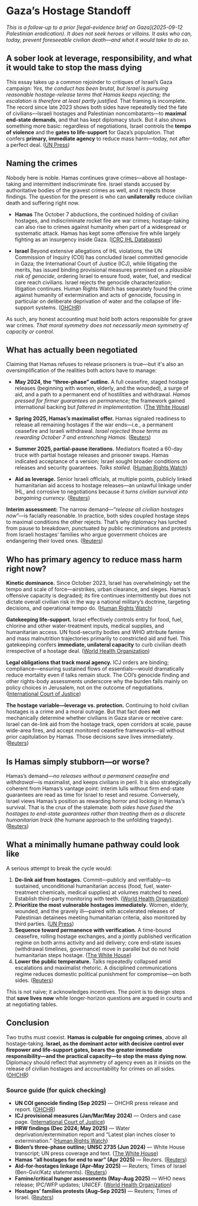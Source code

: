 # Gaza’s Hostage Standoff

*This is a follow-up to a prior \[legal-evidence brief on Gaza]\(2025-09-12 Palestinian eradication). It does not seek heroes or villains. It asks who can, today, prevent foreseeable civilian death—and what it would take to do so.*

## A sober look at leverage, responsibility, and what it would take to stop the mass dying

This essay takes up a common rejoinder to critiques of Israel’s Gaza campaign: *Yes, the conduct has been brutal, but Israel is pursuing reasonable hostage-release terms that Hamas keeps rejecting; the escalation is therefore at least partly justified.* That framing is incomplete. The record since late 2023 shows both sides have repeatedly tied the fate of civilians—Israeli hostages and Palestinian noncombatants—to **maximal end-state demands**, and that has kept diplomacy stuck. But it also shows something more basic: regardless of negotiations, Israel controls the **tempo of violence** and the **gates to life-support** for Gaza’s population. That confers **primary, immediate agency** to reduce mass harm—today, not after a perfect deal. ([UN Press][1])

## Naming the crimes

Nobody here is noble. Hamas continues grave crimes—above all hostage-taking and intermittent indiscriminate fire. Israel stands accused by authoritative bodies of the gravest crimes as well, and it rejects those findings. The question for the present is who can **unilaterally** reduce civilian death and suffering right now.

* **Hamas**
  The October 7 abductions, the continued holding of civilian hostages, and indiscriminate rocket fire are war crimes; hostage-taking can also rise to crimes against humanity when part of a widespread or systematic attack. Hamas has kept some offensive fire while largely fighting as an insurgency inside Gaza. ([ICRC IHL Databases][2])

* **Israel**
  Beyond extensive allegations of IHL violations, the UN Commission of Inquiry (COI) has concluded Israel committed genocide in Gaza; the International Court of Justice (ICJ), while litigating the merits, has issued binding provisional measures premised on a *plausible risk of genocide*, ordering Israel to ensure food, water, fuel, and medical care reach civilians. Israel rejects the genocide characterization; litigation continues. Human Rights Watch has separately found the crime against humanity of extermination and acts of genocide, focusing in particular on deliberate deprivation of water and the collapse of life-support systems. ([OHCHR][3])

As such, any honest accounting must hold both actors responsible for grave war crimes. *That moral symmetry does not necessarily mean symmetry of capacity or control*.

## What has actually been negotiated

Claiming that Hamas refuses to release prisoners is true—but it's also an oversimplification of the realities both actors have to manage:

* **May 2024, the “three-phase” outline.** A full ceasefire, staged hostage releases (beginning with women, elderly, and the wounded), a surge of aid, and a path to a permanent end of hostilities and withdrawal. *Hamas pressed for firmer guarantees on permanence*; the framework gained international backing but *faltered in implementation*. ([The White House][4])

* **Spring 2025, Hamas’s maximalist offer.** Hamas signaled readiness to release all remaining hostages if the war ends—i.e., a permanent ceasefire and Israeli withdrawal. *Israel rejected those terms as rewarding October 7 and entrenching Hamas.* ([Reuters][5])

* **Summer 2025, partial-pause iterations.** Mediators floated a 60-day truce with partial hostage releases and prisoner swaps. Hamas indicated acceptance of a version; Israel sought broader conditions on releases and security guarantees. *Talks stalled.* ([Human Rights Watch][6])

* **Aid as leverage.** Senior Israeli officials, at multiple points, publicly linked humanitarian aid access to hostage releases—an unlawful linkage under IHL, and corrosive to negotiations because *it turns civilian survival into bargaining currency*. ([Reuters][7])

**Interim assessment:** The narrow demand—“*release all civilian hostages now*”—is facially reasonable. In practice, both sides coupled hostage steps to maximal conditions the other rejects. That’s why diplomacy has lurched from pause to breakdown, punctuated by public recriminations and protests from Israeli hostages’ families who argue government choices are endangering their loved ones. ([Reuters][8])

## Who has primary agency to reduce mass harm right now?

**Kinetic dominance.** Since October 2023, Israel has overwhelmingly set the tempo and scale of force—airstrikes, urban clearance, and sieges. Hamas’s offensive capacity is degraded; its fire continues intermittently but does not dictate overall civilian risk in the way a national military’s doctrine, targeting decisions, and operational tempo do. ([Human Rights Watch][6])

**Gatekeeping life-support.** Israel effectively controls entry for food, fuel, chlorine and other water-treatment inputs, medical supplies, and humanitarian access. UN food-security bodies and WHO attribute famine and mass malnutrition trajectories primarily to constricted aid and fuel. This gatekeeping confers **immediate, unilateral capacity** to curb civilian death irrespective of a hostage deal. ([World Health Organization][9])

**Legal obligations that track moral agency.** ICJ orders are binding; compliance—ensuring sustained flows of essentials—would dramatically reduce mortality even if talks remain stuck. The COI’s genocide finding and other rights-body assessments underscore why the burden falls mainly on policy choices in Jerusalem, not on the outcome of negotiations. ([International Court of Justice][10])

**The hostage variable—leverage vs. protection.** Continuing to hold civilian hostages is a crime and a moral outrage. But that fact does **not** mechanically determine whether civilians in Gaza starve or receive care: Israel can de-link aid from the hostage track, open corridors at scale, pause wide-area fires, and accept monitored ceasefire frameworks—all without prior capitulation by Hamas. Those decisions save lives immediately. ([Reuters][7])

## Is Hamas simply stubborn—or worse?

Hamas’s demand—*no releases without a permanent ceasefire and withdrawal*—is maximalist, and keeps civilians in peril. It is also strategically coherent from Hamas’s vantage point: interim lulls without firm end-state guarantees are read as time for Israel to reset and resume. Conversely, Israel views Hamas’s position as rewarding horror and locking in Hamas’s survival. That is the crux of the stalemate: *both sides have fused the hostages to end-state guarantees rather than treating them as a discrete humanitarian track* (the humane approach to the unfolding tragedy). ([Reuters][5])

## What a minimally humane pathway could look like

A serious attempt to break the cycle would:

1. **De-link aid from hostages.** Commit—publicly and verifiably—to sustained, unconditional humanitarian access (food, fuel, water-treatment chemicals, medical supplies) at volumes matched to need. Establish third-party monitoring with teeth. ([World Health Organization][9])
2. **Prioritize the most vulnerable hostages immediately.** Women, elderly, wounded, and the gravely ill—paired with accelerated releases of Palestinian detainees meeting humanitarian criteria, also monitored by third parties. ([UN Press][1])
3. **Sequence toward permanence with verification.** A time-bound ceasefire, rolling hostage exchanges, and a jointly published verification regime on both arms activity and aid delivery; core end-state issues (withdrawal timelines, governance) move in parallel but do not hold humanitarian steps hostage. ([The White House][4])
4. **Lower the public temperature.** Talks repeatedly collapsed amid escalations and maximalist rhetoric. A disciplined communications regime reduces domestic political punishment for compromise—on both sides. ([Reuters][8])

This is not naïve; it acknowledges incentives. The point is to design steps that **save lives now** while longer-horizon questions are argued in courts and at negotiating tables.

## Conclusion

Two truths must coexist. **Hamas is culpable for ongoing crimes**, above all hostage-taking. **Israel, as the dominant actor with decisive control over firepower and life-support gates, bears the greater immediate responsibility—and the practical capacity—to stop the mass dying now.** Diplomacy should reflect that asymmetry of agency even as it insists on the release of civilian hostages and accountability for crimes on all sides. ([OHCHR][3])

### Source guide (for quick checking)

* **UN COI genocide finding (Sep 2025)** — OHCHR press release and report. ([OHCHR][3])
* **ICJ provisional measures (Jan/Mar/May 2024)** — Orders and case page. ([International Court of Justice][10])
* **HRW findings (Dec 2024; May 2025)** — Water deprivation/extermination report and “Latest plan inches closer to extermination.” ([Human Rights Watch][11])
* **Biden’s three-phase outline; UNSC 2735 (Jun 2024)** — White House transcript; UN press coverage and text. ([The White House][4])
* **Hamas “all hostages for end to war” (Apr 2025)** — Reuters. ([Reuters][5])
* **Aid-for-hostages linkage (Apr–May 2025)** — Reuters; Times of Israel (Ben-Gvir/Katz statements). ([Reuters][7])
* **Famine/critical hunger assessments (May–Aug 2025)** — WHO news release; IPC/WFP updates; UNICEF. ([World Health Organization][9])
* **Hostages’ families protests (Aug–Sep 2025)** — Reuters; Times of Israel. ([Reuters][8])

[1]: https://press.un.org/en/2024/sc15723.doc.htm?utm_source=chatgpt.com "Adopting Resolution 2735 (2024) with 14 Votes in Favour ..."
[2]: https://ihl-databases.icrc.org/en/customary-ihl/v1/rule96?utm_source=chatgpt.com "Customary IHL - Rule 96. Hostage-Taking - ICRC"
[3]: https://www.ohchr.org/en/press-releases/2025/09/israel-has-committed-genocide-gaza-strip-un-commission-finds?utm_source=chatgpt.com "Israel has committed genocide in the Gaza Strip, UN Commission finds"
[4]: https://bidenwhitehouse.archives.gov/briefing-room/speeches-remarks/2024/05/31/remarks-by-president-biden-on-the-middle-east-2/?utm_source=chatgpt.com "Remarks by President Biden on the Middle East"
[5]: https://www.reuters.com/world/middle-east/hamas-is-ready-release-all-remaining-hostages-return-an-end-gaza-war-hamas-gaza-2025-04-17/?utm_source=chatgpt.com "Hamas says it is ready to release all remaining hostages ..."
[6]: https://www.hrw.org/news/2025/05/15/gaza-latest-israeli-plan-inches-closer-extermination?utm_source=chatgpt.com "Gaza: Latest Israeli Plan Inches Closer to Extermination"
[7]: https://www.reuters.com/world/middle-east/israeli-defense-minister-says-no-humanitarian-aid-enter-gaza-tool-pressure-hamas-2025-04-16/?utm_source=chatgpt.com "Israeli defense minister says no humanitarian aid to enter ..."
[8]: https://www.reuters.com/world/middle-east/israelis-stage-nationwide-protests-demand-end-gaza-war-release-hostages-2025-08-17/?utm_source=chatgpt.com "Israelis stage nationwide protests to demand end to Gaza ..."
[9]: https://www.who.int/news/item/12-05-2025-people-in-gaza-starving--sick-and-dying-as-aid-blockade-continues?utm_source=chatgpt.com "People in Gaza starving, sick and dying as aid blockade ..."
[10]: https://www.icj-cij.org/node/203447?utm_source=chatgpt.com "Order of 26 January 2024 | INTERNATIONAL COURT OF ..."
[11]: https://www.hrw.org/report/2024/12/19/extermination-and-acts-genocide/israel-deliberately-depriving-palestinians-gaza?utm_source=chatgpt.com "Extermination and Acts of Genocide: Israel Deliberately ..."
